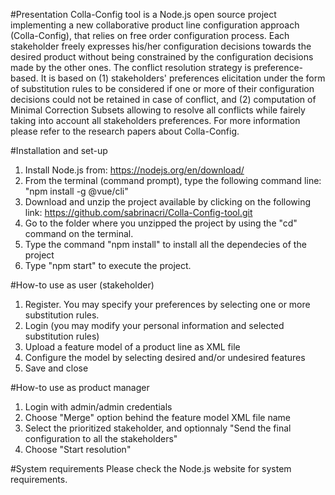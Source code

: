 #Presentation
  Colla-Config tool is a Node.js open source project implementing a new collaborative product line configuration approach (Colla-Config), that relies on free order configuration process. Each stakeholder freely expresses his/her configuration decisions towards the desired product without being constrained by the configuration decisions made by the other ones. The conflict resolution strategy is preference-based. It is based on (1) stakeholders' preferences elicitation under the form of substitution rules to be considered if one or more of their configuration decisions could not be retained in case of conflict, and (2) computation of Minimal Correction Subsets allowing to resolve all conflicts while fairely taking into account all stakeholders preferences.
  For more information please refer to the research papers about Colla-Config.
  
#Installation and set-up
1. Install Node.js from: https://nodejs.org/en/download/
2. From the terminal (command prompt), type the following command line: "npm install -g @vue/cli"
3. Download and unzip the project available by clicking on the following link: https://github.com/sabrinacri/Colla-Config-tool.git 
4. Go to the folder where you unzipped the project by using the "cd" command on the terminal.
5. Type the command "npm install" to install all the dependecies of the project
6. Type "npm start" to execute the project.

#How-to use as user (stakeholder)
1. Register. You may specify your preferences by selecting one or more substitution rules. 
2. Login (you may modify your personal information and selected substitution rules)
3. Upload a feature model of a product line as XML file
4. Configure the model by selecting desired and/or undesired features
5. Save and close

#How-to use as product manager
1. Login with admin/admin credentials
2. Choose "Merge" option behind the feature model XML file name
3. Select the prioritized stakeholder, and optionnaly "Send the final configuration to all the stakeholders"
4. Choose "Start resolution"

#System requirements
Please check the Node.js website for system requirements.